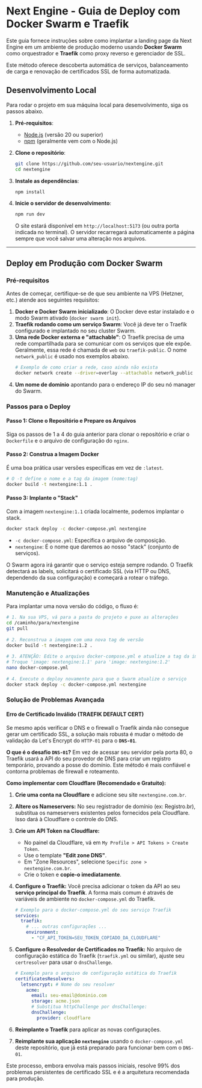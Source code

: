 # Next Engine - Guia de Deploy com Docker Swarm e Traefik

Este guia fornece instruções sobre como implantar a landing page da Next Engine em um ambiente de produção moderno usando **Docker Swarm** como orquestrador e **Traefik** como proxy reverso e gerenciador de SSL.

Este método oferece descoberta automática de serviços, balanceamento de carga e renovação de certificados SSL de forma automatizada.

## Desenvolvimento Local

Para rodar o projeto em sua máquina local para desenvolvimento, siga os passos abaixo.

1.  **Pré-requisitos**:
    *   [Node.js](https://nodejs.org/) (versão 20 ou superior)
    *   [npm](https://www.npmjs.com/) (geralmente vem com o Node.js)

2.  **Clone o repositório**:
    ```bash
    git clone https://github.com/seu-usuario/nextengine.git
    cd nextengine
    ```

3.  **Instale as dependências**:
    ```bash
    npm install
    ```

4.  **Inicie o servidor de desenvolvimento**:
    ```bash
    npm run dev
    ```
    O site estará disponível em `http://localhost:5173` (ou outra porta indicada no terminal). O servidor recarregará automaticamente a página sempre que você salvar uma alteração nos arquivos.

---

## Deploy em Produção com Docker Swarm

### Pré-requisitos

Antes de começar, certifique-se de que seu ambiente na VPS (Hetzner, etc.) atende aos seguintes requisitos:

1.  **Docker e Docker Swarm inicializado**: O Docker deve estar instalado e o modo Swarm ativado (`docker swarm init`).
2.  **Traefik rodando como um serviço Swarm**: Você já deve ter o Traefik configurado e implantado no seu cluster Swarm.
3.  **Uma rede Docker externa e "attachable"**: O Traefik precisa de uma rede compartilhada para se comunicar com os serviços que ele expõe. Geralmente, essa rede é chamada de `web` ou `traefik-public`. O nome `network_public` é usado nos exemplos abaixo.
    ```bash
    # Exemplo de como criar a rede, caso ainda não exista
    docker network create --driver=overlay --attachable network_public
    ```
4.  **Um nome de domínio** apontando para o endereço IP do seu nó manager do Swarm.

### Passos para o Deploy

#### Passo 1: Clone o Repositório e Prepare os Arquivos

Siga os passos de 1 a 4 do guia anterior para clonar o repositório e criar o `Dockerfile` e o arquivo de configuração do `nginx`.

#### Passo 2: Construa a Imagem Docker

É uma boa prática usar versões específicas em vez de `:latest`.

```bash
# O -t define o nome e a tag da imagem (nome:tag)
docker build -t nextengine:1.1 .
```

#### Passo 3: Implante o "Stack"

Com a imagem `nextengine:1.1` criada localmente, podemos implantar o stack.

```bash
docker stack deploy -c docker-compose.yml nextengine
```

-   `-c docker-compose.yml`: Especifica o arquivo de composição.
-   `nextengine`: É o nome que daremos ao nosso "stack" (conjunto de serviços).

O Swarm agora irá garantir que o serviço esteja sempre rodando. O Traefik detectará as labels, solicitará o certificado SSL (via HTTP ou DNS, dependendo da sua configuração) e começará a rotear o tráfego.

### Manutenção e Atualizações

Para implantar uma nova versão do código, o fluxo é:

```bash
# 1. Na sua VPS, vá para a pasta do projeto e puxe as alterações
cd /caminho/para/nextengine
git pull
    
# 2. Reconstrua a imagem com uma nova tag de versão
docker build -t nextengine:1.2 .
    
# 3. ATENÇÃO: Edite o arquivo docker-compose.yml e atualize a tag da imagem
# Troque 'image: nextengine:1.1' para 'image: nextengine:1.2'
nano docker-compose.yml
    
# 4. Execute o deploy novamente para que o Swarm atualize o serviço
docker stack deploy -c docker-compose.yml nextengine
```

### Solução de Problemas Avançada

#### Erro de Certificado Inválido (TRAEFIK DEFAULT CERT)

Se mesmo após verificar o DNS e o firewall o Traefik ainda não consegue gerar um certificado SSL, a solução mais robusta é mudar o método de validação da Let's Encrypt do `HTTP-01` para o **`DNS-01`**.

**O que é o desafio `DNS-01`?**
Em vez de acessar seu servidor pela porta 80, o Traefik usará a API do seu provedor de DNS para criar um registro temporário, provando a posse do domínio. Este método é mais confiável e contorna problemas de firewall e roteamento.

**Como implementar com Cloudflare (Recomendado e Gratuito):**

1.  **Crie uma conta na Cloudflare** e adicione seu site `nextengine.com.br`.
2.  **Altere os Nameservers:** No seu registrador de domínio (ex: Registro.br), substitua os nameservers existentes pelos fornecidos pela Cloudflare. Isso dará à Cloudflare o controle do DNS.
3.  **Crie um API Token na Cloudflare:**
    *   No painel da Cloudflare, vá em `My Profile > API Tokens > Create Token`.
    *   Use o template **"Edit zone DNS"**.
    *   Em "Zone Resources", selecione `Specific zone > nextengine.com.br`.
    *   Crie o token e **copie-o imediatamente**.
4.  **Configure o Traefik:** Você precisa adicionar o token da API ao seu **serviço principal do Traefik**. A forma mais comum é através de variáveis de ambiente no `docker-compose.yml` do Traefik.

    ```yaml
    # Exemplo para o docker-compose.yml do seu serviço Traefik
    services:
      traefik:
        # ... outras configurações ...
        environment:
          - "CF_API_TOKEN=SEU_TOKEN_COPIADO_DA_CLOUDFLARE"
    ```

5.  **Configure o Resolvedor de Certificados no Traefik:** No arquivo de configuração estática do Traefik (`traefik.yml` ou similar), ajuste seu `certresolver` para usar o `dnsChallenge`.

    ```yaml
    # Exemplo para o arquivo de configuração estática do Traefik
    certificatesResolvers:
      letsencrypt: # Nome do seu resolver
        acme:
          email: seu-email@dominio.com
          storage: acme.json
          # Substitua httpChallenge por dnsChallenge:
          dnsChallenge:
            provider: cloudflare
    ```
6.  **Reimplante o Traefik** para aplicar as novas configurações.
7.  **Reimplante sua aplicação `nextengine`** usando o `docker-compose.yml` deste repositório, que já está preparado para funcionar bem com o `DNS-01`.

Este processo, embora envolva mais passos iniciais, resolve 99% dos problemas persistentes de certificado SSL e é a arquitetura recomendada para produção.
